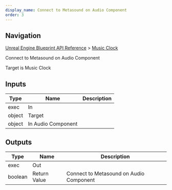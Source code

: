 ```yaml
---
display_name: Connect to Metasound on Audio Component
order: 3
---
```

## Navigation

[Unreal Engine Blueprint API Reference](https://dev.epicgames.com/documentation/en-us/unreal-engine/BlueprintAPI) > [Music Clock](https://dev.epicgames.com/documentation/en-us/unreal-engine/BlueprintAPI/MusicClock)

Connect to Metasound on Audio Component

Target is Music Clock

## Inputs

| Type | Name | Description |
| --- | --- | --- |
| exec | In |  |
| object | Target |  |
| object | In Audio Component |  |

## Outputs

| Type | Name | Description |
| --- | --- | --- |
| exec | Out |  |
| boolean | Return Value | Connect to Metasound on Audio Component |
